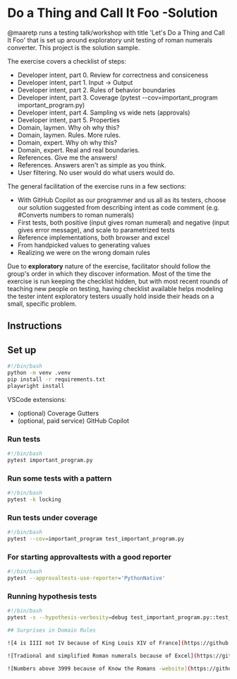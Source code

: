 # Do a Thing and Call It Foo -Solution

@maaretp runs a testing talk/workshop with title 'Let's Do a Thing and Call It Foo' that is set up around exploratory unit testing of roman numerals converter. This project is the solution sample.

The exercise covers a checklist of steps:

* Developer intent, part 0. Review for correctness and consiceness
* Developer intent, part 1. Input -> Output
* Developer intent, part 2. Rules of behavior boundaries
* Developer intent, part 3. Coverage (pytest --cov=important_program important_program.py)
* Developer intent, part 4. Sampling vs wide nets (approvals)
* Developer intent, part 5. Properties
* Domain, laymen. Why oh why this?
* Domain, laymen. Rules. More rules.
* Domain, expert. Why oh why this?
* Domain, expert. Real and real boundaries.
* References. Give me the answers!
* References. Answers aren't as simple as you think.
* User filtering. No user would do what users would do.

The general facilitation of the exercise runs in a few sections:

* With GitHub Copilot as our programmer and us all as its testers, choose our solution suggested from describing intent as code comment (e.g. #Converts numbers to roman numerals)
* First tests, both positive (input gives roman numeral) and negative (input gives error message), and scale to parametrized tests
* Reference implementations, both browser and excel
* From handpicked values to generating values
* Realizing we were on the wrong domain rules

Due to **exploratory** nature of the exercise, facilitator should follow the group's order in which they discover information. Most of the time the exercise is run keeping the checklist hidden, but with most recent rounds of teaching new people on testing, having checklist available helps modeling the tester intent exploratory testers usually hold inside their heads on a small, specific problem.

## Instructions

## Set up

```bash
#!/bin/bash
python -m venv .venv
pip install -r requirements.txt
playwright install
```

VSCode extensions:

* (optional) Coverage Gutters
* (optional, paid service) GitHub Copilot

### Run tests

```bash
#!/bin/bash
pytest important_program.py
```

### Run some tests with a pattern

```bash
#!/bin/bash
pytest -k locking
```

### Run tests under coverage

```bash
#!/bin/bash
pytest --cov=important_program test_important_program.py
```

### For starting approvaltests with a good reporter

```bash
#!/bin/bash
pytest --approvaltests-use-reporter='PythonNative'
```

### Running hypothesis tests

```bash
#!/bin/bash
pytest -s --hypothesis-verbosity=debug test_important_program.py::test_hypothesis

## Surprises in Domain Rules

![4 is IIII not IV because of King Louis XIV of France](https://github.com/exploratory-testing-academy/do-a-thing-and-call-it-foo-solution/blob/main/clock-sample.png?raw=true)

![Tradional and simplified Roman numerals because of Excel](https://github.com/exploratory-testing-academy/do-a-thing-and-call-it-foo-solution/blob/main/excel.png?raw=true)

![Numbers above 3999 because of Know the Romans -website](https://github.com/exploratory-testing-academy/do-a-thing-and-call-it-foo-solution/blob/main/knowtheromans.png?raw=true)
